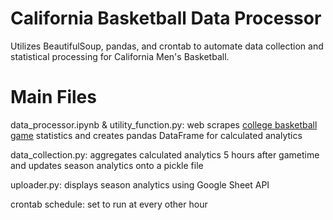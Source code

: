 # California Basketball Data Processor
Utilizes BeautifulSoup, pandas, and crontab to automate data collection and statistical processing for California Men's Basketball.

# Main Files
data_processor.ipynb & utility_function.py: web scrapes [college basketball game](https://www.espn.com/mens-college-basketball/matchup?gameId=401281460) statistics and creates pandas DataFrame for calculated analytics

data_collection.py: aggregates calculated analytics 5 hours after gametime and updates season analytics onto a pickle file

uploader.py: displays season analytics using Google Sheet API

crontab schedule: set to run at every other hour